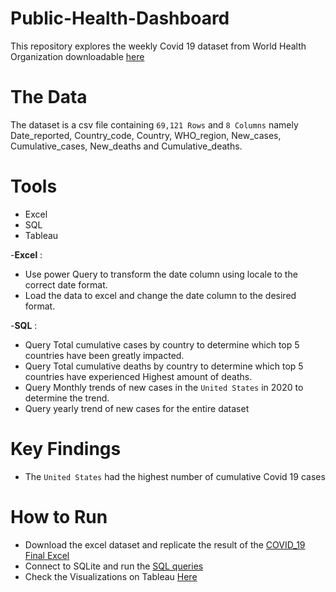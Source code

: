  # Public-Health-Dashboard
This repository explores the weekly Covid 19 dataset from World Health Organization downloadable [here](WHO-COVID-19-global-data.csv)

# The Data
The dataset is a csv file containing `69,121 Rows` and `8 Columns` namely Date_reported, Country_code, Country, WHO_region, New_cases, Cumulative_cases, New_deaths and Cumulative_deaths.

# Tools
- Excel
- SQL
- Tableau

-**Excel** : 
- Use power Query to transform the date column using locale to the correct date format.
- Load the data to excel and change the date column to the desired format.
            
-**SQL** : 
- Query Total cumulative cases by country to determine which  top 5 countries have been greatly impacted.
- Query Total cumulative deaths by country to determine which top 5 countries have experienced Highest amount of deaths.
- Query Monthly trends of new cases in the `United States` in 2020 to determine the trend.
- Query yearly trend of new cases for the entire dataset
            
# Key Findings
- The `United States` had the highest number of cumulative Covid 19 cases



# How to Run
- Download the excel dataset and replicate the result of the [COVID_19 Final Excel]()
- Connect to SQLite and run the [SQL queries]()
- Check the Visualizations on Tableau [Here]()

